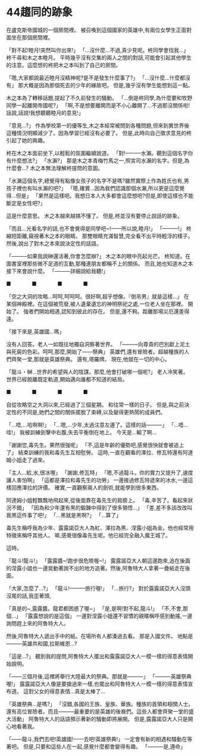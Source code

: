 # 44趨同的跡象

在盧克斯帝國城的一個房間裡。
被召喚到這個國家的英雄中,有兩位女學生正面對面坐在那個房間裡。

「對不起!睦月!突然叫你出來!」
「...沒什麼...不過,真少見呢。柊同學會找我...」
柊千尋和木之本睦月。
平時幾乎沒有交集的兩人之間的對話,可能會引起其他學生的注意。這麼想的柊把木之本叫到了自己的房間。

「嗯,大家都說最近睦月沒精神呢?是不是發生什麼事了?」
「...沒什麼...什麼都沒有」
那大概是因為那個死去的少年的緣故吧。
但是,幾乎沒有學生能想到這一點。

木之本為了轉移話題,提起了不久前發生的騷動。
「...倒是柊同學,為什麼要和牧野同學一起離開帝國呢?」
「啊,不是想要離開而是不小心離開了...不過那沒關係啦!話說,話說!我想聽聽睦月的意見!」

「意見...?」
作為學校第一的優等生,木之本經常被問到各種問題,但來到異世界後這種情況明顯減少了。因為學習已經沒有必要了。
但是,此時向自己徵求意見的柊引起了她的興趣。

柊在木之本面前坐下,以輕鬆的氛圍繼續說道。
「對!———水瀨。聽到這個名字你有什麼想法?」
「水瀨?」
那是木之本青梅竹馬之一,照宮司水瀨的名字。但是,為什麼會...?
木之本無法理解柊提問的意圖。

「水瀨這個名字,總覺得有點像女孩子的名字不是嗎?雖然實際上作為姓氏也有,男孩子裡也有叫水瀨的吧?」
「嗯,確實...因為我們認識那個水瀨,所以更是這麼覺得...但是」
「果然是這樣吧。我想日本人大多都會這麼想吧?但是,即使這樣也不能斷定是女性吧?」

這是什麼意思。
木之本越來越搞不懂了。
但是,柊並沒有要停止說話的跡象。

「而且...光看名字的話,也不會覺得是同學吧~!——所以說,睦月!」
「———!」
柊縮短距離,窺視著木之本的眼睛。
那雙眼睛充滿智慧,完全看不出平時輕浮的樣子。
然後,說出了對木之本來說決定性的話語。

「———如果我說榊還活著,你會怎麼辦?」
木之本的眼中亮起光芒。
柊知道。在圖書室裡那些微不足道的互動,那種連朋友都稱不上的關係。
而且,她也知道木之本接下來會說什麼。
「———詳細說給我聽!」

■　　　　■　　　　■　　　　■

「空之大洞的攻略...呵呵,呵呵呵。很好啊,超乎想像。『倒吊男』就是這樣...」
在某個神殿裡。在這個被荒廢,被人遺棄遺忘的神明祭祀之處,一位老人坐在那裡。
開始了。
強者們開始相遇,認知到彼此的存在。
但是,還不夠。距離那場災厄還差得遠。

「接下來是,英雄國...嗎」

沒有人回答。老人一如既往地獨自洞察著世界。
「———向尊貴的巴別獻上泥土與死屍的色彩。呵呵,那麼,開始了——祭典」
英雄們,還有冒險者。超越種族的人們齊聚一堂,那就是英雄祭典。
還有,塔羅牌。
現在,他就在一切的中心。

「龍斗・榊...世界的希望與人的陰謀。那麼,他會打破哪一個呢?」
老人冷笑著。
世界已經脫離既定軌道,開始邁向誰都不知道的結局。

■　　　　■　　　　■　　　　■

自從攻略空之大洞以來,已經過了三個星期。
和往常一樣的日子。
但是,與之前決定性的不同是,她們之間的關係擺脫了束縛,以及變得更熱鬧的成員們。

「...唔,...哈啊啊!」
「...嗯,...少年,太過注意左邊了。這樣的話———」
「...唔...哇!」
我被訓練劍擊中右腹,失去平衡倒在地上。
今天是...輸了啊...

「謝謝您,毒先生。果然很強呢」
「不,這是年齡的優勢吧,感覺很快就會被追上了」
結束訓練的我和毒先生互相慰勞。
這時,一直在觀看的澤拉、修瓦特還有阿達姆小姐走了過來。

「主人...給,水,很冰喔」
「謝謝,修瓦特」
「嗯,不過龍斗。你的實力又提升了,速度讓人害怕啊」
「這都是澤拉和毒先生的功勞」
一邊接過修瓦特遞來的冰水,一邊這樣回應澤拉的評價。
確實,一直觀察兩人的劍術,就能學到很多東西。

阿達姆小姐輕飄飄地飛起來,從後面靠在毒先生的肩膀上。
「毒,辛苦了。看起來狀況不錯」
「因為和少年還有黑的鍛鍊中得到了很多領悟...」
「差,差不多該改改叫我黑這件事了吧!」
「...黑就是黑啊?」
「...算了」

毒先生稱呼我為少年、露露諾亞大人為紅、澤拉為黑、涅露小姐為金。他也經常用特徵來稱呼其他人。
嘛,感覺很像毒先生呢。他已經完全融入魔王城了。

這時。

「龍斗!龍斗!」
「露露醬~!跑步很危險喔~!」
露露諾亞大人朝這邊跑來,追在後面的涅露小姐也一邊晃動著說不出的地方追著。然後,阿魯特大人拿著一疊紙走在後面。

「大家,怎麼了...?」
「龍斗!———旅行喔!」
「...旅行?」
對於露露諾亞大人沒頭沒尾的話,我歪著頭,

「真是的~,露露醬。龍君都困惑了喔~」
「是,是啊!對不起,龍斗!」
「不,不會,那個...」
「露露想說的是這個」
一邊對涅露小姐還不習慣的親暱稱呼感到動搖,一邊詢問趕上來的阿魯特大人。

然後,阿魯特大人遞出手中的紙。在場所有人都湊過去看。
那是入國文件。
地點是———英雄共和國,拉斯維恩...?

「這是...?」
聽到我的提問,阿魯特大人擺出和露露諾亞大人一模一樣的得意表情開始說明。

「——三個月後,這裡將舉行大陸最大的祭典。那就是———」
「———英雄祭典喔!」
露露諾亞大人像是要搶過來一樣,也擺出和阿魯特大人一模一樣的得意表情宣布道。
這對父女的得意表情...真是太棒了...

「英雄祭典...是嗎?」
「沒錯,各國的王族、皇族、華族。種族的首領和相關人士。還有高位冒險者。而且———最重要的是英雄的後裔們。這些人都會齊聚一堂的盛大活動」
阿魯特大人的話語預示著新的騷動即將展開。
但是,露露諾亞大人只是開心地看著我。

「——龍斗,我們去吧!英雄國!——去吧!英雄祭典!」
一定會有新的相遇和騷動在等著吧。
但是,只要和這些人在一起,感覺什麼都會變得有趣。
「———是,遵命」